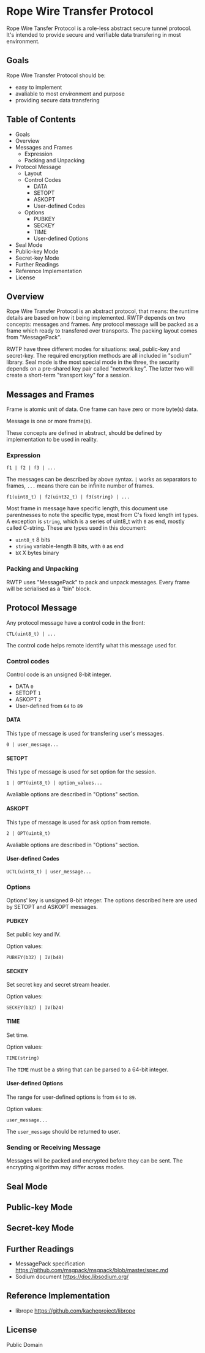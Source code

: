 # Rope Wire Transfer Protocol

Rope Wire Tansfer Protocol is a role-less abstract secure tunnel protocol. It's intended to provide secure and verifiable data transfering in most environment.

## Goals

Rope Wire Transfer Protocol should be:

- easy to implement
- avaliable to most environment and purpose
- providing secure data transfering

## Table of Contents

- Goals
- Overview
- Messages and Frames
  - Expression
  - Packing and Unpacking
- Protocol Message
  - Layout
  - Control Codes
    - DATA
    - SETOPT
    - ASKOPT
    - User-defined Codes
  - Options
    - PUBKEY
    - SECKEY
    - TIME
    - User-defined Options
- Seal Mode
- Public-key Mode
- Secret-key Mode
- Further Readings
- Reference Implementation
- License

## Overview

Rope Wire Transfer Protocol is an abstract protocol, that means: the runtime details are based on how it being implemented. RWTP depends on two concepts: messages and frames. Any protocol message will be packed as a frame which ready to transfered over transports. The packing layout comes from "MessagePack".

RWTP have three different modes for situations: seal, public-key and secret-key. The required encryption methods are all included in "sodium" library. Seal mode is the most special mode in the three, the security depends on a pre-shared key pair called "network key". The latter two will create a short-term "transport key" for a session.

## Messages and Frames

Frame is atomic unit of data. One frame can have zero or more byte(s) data.

Message is one or more frame(s).

These concepts are defined in abstract, should be defined by implementation to be used in reality.

### Expression

````
f1 | f2 | f3 | ...
````
The messages can be described by above syntax. `|` works as separators to frames, `...` means there can be infinite number of frames.

````
f1(uint8_t) | f2(uint32_t) | f3(string) | ...
````
Most frame in message have specific length, this document use parentnesses to note the specific type, most from C's fixed length int types. A exception is `string`, which is a series of uint8_t with `0` as end, mostly called C-string.  These are types used in this document:

- `uint8_t` 8 bits
- `string` variable-length 8 bits, with `0` as end
- `bX` X bytes binary

### Packing and Unpacking

RWTP uses "MessagePack" to pack and unpack messages. Every frame will be serialised as a "bin" block.


## Protocol Message

Any protocol message have a control code in the front:

````
CTL(uint8_t) | ...
````

The control code helps remote identify what this message used for.

### Control codes

Control code is an unsigned 8-bit integer.

- DATA `0`
- SETOPT `1`
- ASKOPT `2`
- User-defined from `64` to `89`

#### DATA

This type of message is used for transfering user's messages.

````
0 | user_message...
````

#### SETOPT

This type of message is used for set option for the session.

````
1 | OPT(uint8_t) | option_values...
````

Avaliable options are described in "Options" section.

#### ASKOPT

This type of message is used for ask option from remote.

````
2 | OPT(uint8_t)
````

Avaliable options are described in "Options" section.

#### User-defined Codes

````
UCTL(uint8_t) | user_message...
````

### Options

Options' key is unsigned 8-bit integer. The options described here are used by SETOPT and ASKOPT messages.

#### PUBKEY
Set public key and IV.

Option values:

````
PUBKEY(b32) | IV(b48)
````

#### SECKEY
Set secret key and secret stream header.

Option values:
````
SECKEY(b32) | IV(b24)
````

#### TIME
Set time.

Option values:
````
TIME(string)
````

The `TIME` must be a string that can be parsed to a 64-bit integer.

#### User-defined Options
The range for user-defined options is from `64` to `89`.

Option values:
````
user_message...
````

The `user_message` should be returned to user.

### Sending or Receiving Message

Messages will be packed and encrypted before they can be sent. The encrypting algorithm may differ across modes.

## Seal Mode

## Public-key Mode

## Secret-key Mode

## Further Readings

- MessagePack specification https://github.com/msgpack/msgpack/blob/master/spec.md
- Sodium document https://doc.libsodium.org/

## Reference Implementation

- librope https://github.com/kacheproject/librope

## License

Public Domain
